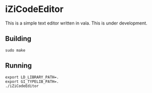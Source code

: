iZiCodeEditor
====================

This is a simple text editor written in vala.
This is under development.

Building
--------
```shell
sudo make
```

Running
-------
```shell
export LD_LIBRARY_PATH=.
export GI_TYPELIB_PATH=.
./iZiCodeEditor
```
